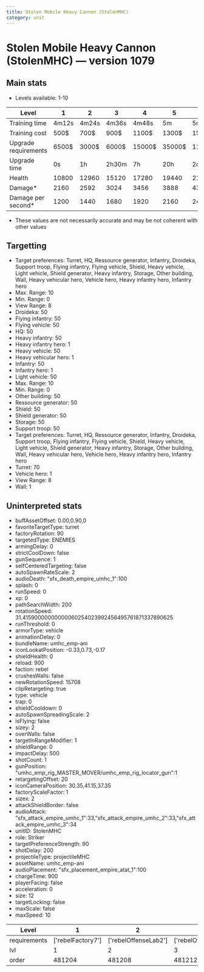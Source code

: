 ```yaml
---
title: Stolen Mobile Heavy Cannon (StolenMHC)
category: unit
---
```


# Stolen Mobile Heavy Cannon (StolenMHC) — version 1079

## Main stats

  * Levels available: 1-10

|Level               |1    |2    |3    |4     |5     |6      |7      |8      |9       |10      |
|--------------------|-----|-----|-----|------|------|-------|-------|-------|--------|--------|
|Training time       |4m12s|4m24s|4m36s|4m48s |5m    |5m12s  |5m24s  |5m36s  |5m48s   |6m      |
|Training cost       |500$ |700$ |900$ |1100$ |1300$ |1500$  |1700$  |2400$  |2700$   |3000$   |
|Upgrade requirements|6500$|3000$|6000$|15000$|35000$|115000$|200000$|385000$|1250000$|2250000$|
|Upgrade time        |0s   |1h   |2h30m|7h    |20h   |2d12h  |4d     |6d     |1w1d    |1w5d    |
|Health              |10800|12960|15120|17280 |19440 |21600  |23760  |25920  |28080   |32400   |
|Damage*             |2160 |2592 |3024 |3456  |3888  |4320   |4752   |5184   |5616    |6480    |
|Damage per second*  |1200 |1440 |1680 |1920  |2160  |2400   |2640   |2880   |3120    |3600    |

* These values are not necessarily accurate and may be not coherent with other values

## Targetting

  * Target preferences: Turret, HQ, Ressource generator, Infantry, Droideka, Support troop, Flying infantry, Flying vehicle, Shield, Heavy vehicle, Light vehicle, Shield generator, Heavy infantry, Storage, Other building, Wall, Heavy vehicular hero, Vehicle hero, Heavy infantry hero, Infantry hero
  * Max. Range: 10
  * Min. Range: 0
  * View Range: 8
  * Droideka: 50
  * Flying infantry: 50
  * Flying vehicle: 50
  * HQ: 50
  * Heavy infantry: 50
  * Heavy infantry hero: 1
  * Heavy vehicle: 50
  * Heavy vehicular hero: 1
  * Infantry: 50
  * Infantry hero: 1
  * Light vehicle: 50
  * Max. Range: 10
  * Min. Range: 0
  * Other building: 50
  * Ressource generator: 50
  * Shield: 50
  * Shield generator: 50
  * Storage: 50
  * Support troop: 50
  * Target preferences: Turret, HQ, Ressource generator, Infantry, Droideka, Support troop, Flying infantry, Flying vehicle, Shield, Heavy vehicle, Light vehicle, Shield generator, Heavy infantry, Storage, Other building, Wall, Heavy vehicular hero, Vehicle hero, Heavy infantry hero, Infantry hero
  * Turret: 70
  * Vehicle hero: 1
  * View Range: 8
  * Wall: 1

## Uninterpreted stats

  * buffAssetOffset: 0.00,0.90,0
  * favoriteTargetType: turret
  * factoryRotation: 90
  * targetedType: ENEMIES
  * armingDelay: 0
  * strictCoolDown: false
  * gunSequence: 1
  * selfCenteredTargeting: false
  * autoSpawnRateScale: 2
  * audioDeath: "sfx_death_empire_umhc_1":100
  * splash: 0
  * runSpeed: 0
  * xp: 0
  * pathSearchWidth: 200
  * rotationSpeed: 31.41590000000000060254023992456495761871337890625
  * runThreshold: 0
  * armorType: vehicle
  * animationDelay: 0
  * bundleName: umhc_emp-ani
  * iconLookatPosition: -0.33,0.73,-0.17
  * shieldHealth: 0
  * reload: 900
  * faction: rebel
  * crushesWalls: false
  * newRotationSpeed: 15708
  * clipRetargeting: true
  * type: vehicle
  * trap: 0
  * shieldCooldown: 0
  * autoSpawnSpreadingScale: 2
  * isFlying: false
  * sizey: 2
  * overWalls: false
  * targetInRangeModifier: 1
  * shieldRange: 0
  * impactDelay: 500
  * shotCount: 1
  * gunPosition: "umhc_emp_rig_MASTER_MOVER/umhc_emp_rig_locator_gun":1
  * retargetingOffset: 20
  * iconCameraPosition: 30.35,41.15,37.35
  * factoryScaleFactor: 1
  * sizex: 2
  * attackShieldBorder: false
  * audioAttack: "sfx_attack_empire_umhc_1":33,"sfx_attack_empire_umhc_2":33,"sfx_attack_empire_umhc_3":34
  * unitID: StolenMHC
  * role: Striker
  * targetPreferenceStrength: 90
  * shotDelay: 200
  * projectileType: projectileMHC
  * assetName: umhc_emp-ani
  * audioPlacement: "sfx_placement_empire_atat_1":100
  * chargeTime: 900
  * playerFacing: false
  * acceleration: 0
  * size: 12
  * targetLocking: false
  * maxScale: false
  * maxSpeed: 10

|Level       |1                |2                   |3                   |4                   |5                   |6                   |7                   |8                   |9                   |10                   |
|------------|-----------------|--------------------|--------------------|--------------------|--------------------|--------------------|--------------------|--------------------|--------------------|---------------------|
|requirements|['rebelFactory7']|['rebelOffenseLab2']|['rebelOffenseLab3']|['rebelOffenseLab4']|['rebelOffenseLab5']|['rebelOffenseLab6']|['rebelOffenseLab7']|['rebelOffenseLab8']|['rebelOffenseLab9']|['rebelOffenseLab10']|
|lvl         |1                |2                   |3                   |4                   |5                   |6                   |7                   |8                   |9                   |10                   |
|order       |481204           |481208              |481212              |481216              |481220              |481224              |481228              |481232              |481236              |481240               |

